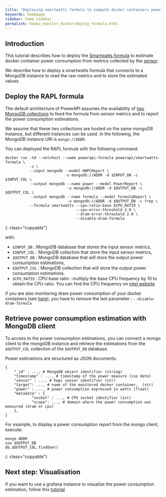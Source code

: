 ```yaml
---
title: "Deploying smartwatts formula to compute docker containers power consumption"
keywords: homepage
sidebar: home_sidebar 
permalink: howto_monitor_docker/deploy_formula.html
---
```


## Introduction

This tutorial describes how to deploy the [Smartwatts formula](/smartwatts.html) to estimate docker container power consumption from metrics collected by the [sensor](/howto_monitor_docker/deploy_sensor.html).

We describe how to deploy a smartwatts formula that connects to a MongoDB instance to read the raw metrics and to store the estimated values.

## Deploy the RAPL formula

The default architecture of PowerAPI assumes the availability of [two MongoDB collections](/powerapi_howitworks.html#power-meter-architecture) to feed the formula from sensor metrics and to report the power consumption estimations.

We assume that these two collections are hosted on the same mongoDB instance, but different instances can be used.
In the following, the MongoDB instance URI is `mongo://ADDR`.

You can deployed the RAPL formula with the following command:

	docker run -td --net=host --name powerapi-formula powerapi/smartwatts-formula \
	           -s \
	           --input mongodb --model HWPCReport \
	                           -u mongodb://ADDR -d $INPUT_DB -c $INPUT_COL \
	           --output mongodb --name power --model PowerReport \
	                            -u mongodb://ADDR -d $OUTPUT_DB -c $OUTPUT_COL \
	           --output mongodb --name formula --model FormulaReport \
	                            -u mongodb://ADDR -d $OUTPUT_DB -c frep \
	           --formula smartwatts --cpu-ratio-base $CPU_RATIO \
	                                --cpu-error-threshold 2.0 \
	                                --dram-error-threshold 2.0 \
	                                --disable-dram-formula
{: class="copyable"}

with:

- `$INPUT_DB` : MongoDB database that stores the input sensor metrics,
- `$INPUT_COL` : MongoDB collection that store the input sensor metrics,
- `$OUTPUT_DB` : MongoDB database that will store the output power consumption estimations,
- `$OUTPUT_COL`	: MongoDB collection that will store the output power consumption estimations.
- `$CPU_RATIO` : CPU base ratio : multiply the base CPU frequency by 10 to obtain the CPU ratio. You can find the CPU frequency on [intel website](https://ark.intel.com/content/www/fr/fr/ark.html#@Processors)

if you are also monitoring dram power consumption of your docker containers (see [here](/howto_monitor_docker/deploy_sensor.html#monitor-dram-domains)), you have to remove the last parameter : `--disable-dram-formula`

## Retrieve power consumption estimation with MongoDB client

To access to the power consumption estimations, you can connect a mongo client to the mongoDB instance and retrieve the estimations from the `$OUTPUT_COL` collection of the `$OUTPUT_DB` database.

Power estimations are structured as JSON documents:

	{
        "_id" : ..., # MongoDB object identifier (string)
        "timestamp" : ..., # timestamp of the power measure (iso date)
	    "sensor" : ..., # hwpc sensor identifier (str)
	    "target": ..., # name of the monitored docker container,  (str)
        "power" : ..., # power consumption expressed in watts (float)
        "metadata" : {
                "socket" : ..., # CPU socket identifier (int)
                "scope": ..., # domain where the power consumption was measured (dram or cpu)
        },
	}

For example, to display a power consumption report from the mongo client, execute:

	mongo ADDR
	use $OUTPUT_DB
	db.$OUTPUT_COL.findOne()
{: class="copyable"}

<!-- ### About target names -->

<!-- Target attribute is usually the name of a monitored docker container but smartwatts also monitors other target than docker container such as : -->

<!-- - **rapl** : the power consumption of the rapl target is the global power consumption of the domain scope (cpu or dram) -->
<!-- - **global** :  -->

## Next step: Visualisation

If you want tu use a grafana instance to visualize the power consumption estimation, follow this [tutorial](/howto_monitor_docker/connect_to_grafana.html)
